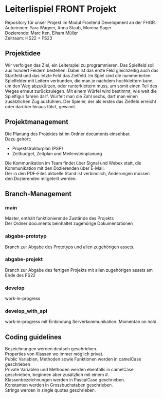 # Leiterlispiel FRONT Projekt 

Repository für unser Projekt im Modul Frontend Development an der FHGR.<br>
Autorinnen: Yara Wagner, Anna Staub, Morena Sager<br>
Dozierende: Marc Iten, Elham Müller<br>
Zeitraum: HS22 + FS23<br>


## Projektidee

Wir verfolgen das Ziel, ein Leiterspiel zu programmieren. Das Spielfeld soll aus hundert Feldern bestehen. Dabei ist das erste Feld gleichzeitig auch das Startfeld und das letzte Feld das Zielfeld. Im Spiel sind die nummerierten Spielfelder mit Leitern verbunden, die man je nachdem hochklettern kann, um den Weg abzukürzen, oder runterklettern muss, um somit einen Teil des Weges erneut zurückzulegen. Mit einem Würfel wird bestimmt, wie weit die Spielfigur fahren darf. Würfelt man die Zahl sechs, darf man einen zusätzlichen Zug ausführen. Der Spieler, der als erstes das Zielfeld erreicht oder darüber hinaus fährt, gewinnt.

## Projektmanagement

Die Planung des Projektes ist im Ordner documents einsehbar.<br>
Dazu gehört:

- Projektstrukturplan (PSP)
- Zeitbudget, Zeitplan und Meilensteinplanung

Die Kommunikation im Team findet über Signal und Webex statt, die Kommunikation mit den Dozierenden über E-Mail.<br>
Der in den PDF-Files aktuelle Stand ist verbindlich, Änderungen müssen den Dozierenden mitgeteilt werden. 

## Branch-Management 

### main

Master, enthält funktionierende Zustände des Projekts <br>
Der Ordner documents beinhaltet zugehörige Dokumentationen

### abgabe-prototyp

Branch zur Abgabe des Prototyps und allen zugehörigen assets. 

### abgabe-projekt

Branch zur Abgabe des fertigen Projekts mit allen zugehörigen assets am Ende des FS22

### develop

work-in-progress 

### develop_with_api

work-in-progress mit Einbindung Serverkommunikation. Momentan on hold. 


## Coding guidelines
Bezeichnungen werden deutsch geschrieben. <br>
Properties von Klassen wo immer möglich privat. <br>
Public Variablen, Methoden sowie Funktionen werden in camelCase geschrieben. <br>
Private Variablen und Methoden werden ebenfalls in camelCase geschrieben, beginnen aber zusätzlich mit einem #. <br>
Klassenbezeichnungen werden in PascalCase geschrieben. <br>
Konstanten werden in Grossbuchstaben geschrieben. <br>
Strings werden in single quotes geschrieben.







<!--
# Editing this README

When you're ready to make this README your own, just edit this file and use the handy template below (or feel free to structure it however you want - this is just a starting point!). Thank you to [makeareadme.com](https://www.makeareadme.com/) for this template.

## Suggestions for a good README
Every project is different, so consider which of these sections apply to yours. The sections used in the template are suggestions for most open source projects. Also keep in mind that while a README can be too long and detailed, too long is better than too short. If you think your README is too long, consider utilizing another form of documentation rather than cutting out information.

## Name
Choose a self-explaining name for your project.

## Description
Let people know what your project can do specifically. Provide context and add a link to any reference visitors might be unfamiliar with. A list of Features or a Background subsection can also be added here. If there are alternatives to your project, this is a good place to list differentiating factors.

## Badges
On some READMEs, you may see small images that convey metadata, such as whether or not all the tests are passing for the project. You can use Shields to add some to your README. Many services also have instructions for adding a badge.

## Visuals
Depending on what you are making, it can be a good idea to include screenshots or even a video (you'll frequently see GIFs rather than actual videos). Tools like ttygif can help, but check out Asciinema for a more sophisticated method.

## Installation
Within a particular ecosystem, there may be a common way of installing things, such as using Yarn, NuGet, or Homebrew. However, consider the possibility that whoever is reading your README is a novice and would like more guidance. Listing specific steps helps remove ambiguity and gets people to using your project as quickly as possible. If it only runs in a specific context like a particular programming language version or operating system or has dependencies that have to be installed manually, also add a Requirements subsection.

## Usage
Use examples liberally, and show the expected output if you can. It's helpful to have inline the smallest example of usage that you can demonstrate, while providing links to more sophisticated examples if they are too long to reasonably include in the README.

## Support
Tell people where they can go to for help. It can be any combination of an issue tracker, a chat room, an email address, etc.

## Roadmap
If you have ideas for releases in the future, it is a good idea to list them in the README.

## Contributing
State if you are open to contributions and what your requirements are for accepting them.

For people who want to make changes to your project, it's helpful to have some documentation on how to get started. Perhaps there is a script that they should run or some environment variables that they need to set. Make these steps explicit. These instructions could also be useful to your future self.

You can also document commands to lint the code or run tests. These steps help to ensure high code quality and reduce the likelihood that the changes inadvertently break something. Having instructions for running tests is especially helpful if it requires external setup, such as starting a Selenium server for testing in a browser.

## Authors and acknowledgment
Show your appreciation to those who have contributed to the project.

## License
For open source projects, say how it is licensed.

## Project status
If you have run out of energy or time for your project, put a note at the top of the README saying that development has slowed down or stopped completely. Someone may choose to fork your project or volunteer to step in as a maintainer or owner, allowing your project to keep going. You can also make an explicit request for maintainers.
-->
